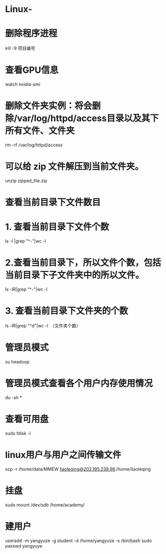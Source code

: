 # Linux-

# 删除程序进程
kill -9 项目编号
# 查看GPU信息
watch nvidia-smi

# 删除文件夹实例：将会删除/var/log/httpd/access目录以及其下所有文件、文件夹
rm -rf /var/log/httpd/access

# 可以给 zip 文件解压到当前文件夹。
unzip zipped_file.zip

# 查看当前目录下文件数目
# 1. 查看当前目录下文件个数
ls -l |grep "^-"|wc -l  
# 2.查看当前目录下，所以文件个数，包括当前目录下子文件夹中的所以文件。　
ls -lR|grep "^-"|wc -l 
# 3.  查看当前目录下文件夹的个数
ls -lR|grep "^d"|wc -l　（文件夹个数）

# 管理员模式
su headoop
# 管理员模式查看各个用户内存使用情况
du -sh *
# 查看可用盘
sudo fdisk -l
# linux用户与用户之间传输文件
scp -r /home/data/MMEW liaoleqing@202.195.239.96:/home/liaoleqing
# 挂盘
sudo mount /dev/sdb /home/academy/
# 建用户
useradd -m yangyuze -g student -d /home/yangyuze -s /bin/bash
sudo passwd yangyuye

